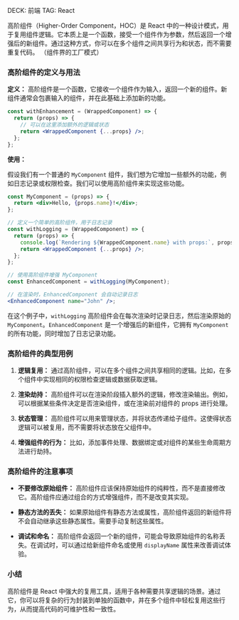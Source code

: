 
DECK: 前端
TAG: React

高阶组件（Higher-Order Component，HOC）是 React 中的一种设计模式，用于复用组件逻辑。它本质上是一个函数，接受一个组件作为参数，然后返回一个增强后的新组件。通过这种方式，你可以在多个组件之间共享行为和状态，而不需要重复代码。
（组件界的工厂模式）

### 高阶组件的定义与用法

**定义：**
高阶组件是一个函数，它接收一个组件作为输入，返回一个新的组件。新组件通常会包裹输入的组件，并在此基础上添加新的功能。

```jsx
const withEnhancement = (WrappedComponent) => {
  return (props) => {
    // 可以在这里添加额外的逻辑或状态
    return <WrappedComponent {...props} />;
  };
};
```

**使用：**

假设我们有一个普通的 `MyComponent` 组件，我们想为它增加一些额外的功能，例如日志记录或权限检查。我们可以使用高阶组件来实现这些功能。

```jsx
const MyComponent = (props) => {
  return <div>Hello, {props.name}!</div>;
};

// 定义一个简单的高阶组件，用于日志记录
const withLogging = (WrappedComponent) => {
  return (props) => {
    console.log(`Rendering ${WrappedComponent.name} with props:`, props);
    return <WrappedComponent {...props} />;
  };
};

// 使用高阶组件增强 MyComponent
const EnhancedComponent = withLogging(MyComponent);

// 在渲染时，EnhancedComponent 会自动记录日志
<EnhancedComponent name="John" />;
```

在这个例子中，`withLogging` 高阶组件会在每次渲染时记录日志，然后渲染原始的 `MyComponent`。`EnhancedComponent` 是一个增强后的新组件，它拥有 `MyComponent` 的所有功能，同时增加了日志记录功能。

### 高阶组件的典型用例

1. **逻辑复用：**
   通过高阶组件，可以在多个组件之间共享相同的逻辑。比如，在多个组件中实现相同的权限检查逻辑或数据获取逻辑。

2. **渲染劫持：**
   高阶组件可以在渲染阶段插入额外的逻辑，修改渲染输出。例如，可以根据某些条件决定是否渲染组件，或在渲染前对组件的 props 进行处理。

3. **状态管理：**
   高阶组件可以用来管理状态，并将状态传递给子组件。这使得状态逻辑可以被复用，而不需要将状态放在父组件中。

4. **增强组件的行为：**
   比如，添加事件处理、数据绑定或对组件的某些生命周期方法进行劫持。

### 高阶组件的注意事项

- **不要修改原始组件：** 高阶组件应该保持原始组件的纯粹性，而不是直接修改它。高阶组件应通过组合的方式增强组件，而不是改变其实现。

- **静态方法的丢失：** 如果原始组件有静态方法或属性，高阶组件返回的新组件将不会自动继承这些静态属性。需要手动复制这些属性。

- **调试和命名：** 高阶组件会返回一个新的组件，可能会导致原始组件的名称丢失。在调试时，可以通过给新组件命名或使用 `displayName` 属性来改善调试体验。

### 小结

高阶组件是 React 中强大的复用工具，适用于各种需要共享逻辑的场景。通过它，你可以将复杂的行为封装到单独的函数中，并在多个组件中轻松复用这些行为，从而提高代码的可维护性和一致性。